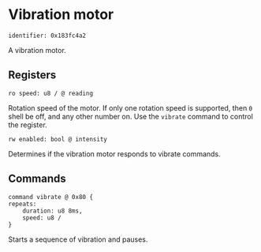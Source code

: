 # Vibration motor

    identifier: 0x183fc4a2

A vibration motor.

## Registers

    ro speed: u8 / @ reading

Rotation speed of the motor. If only one rotation speed is supported,
then `0` shell be off, and any other number on. 
Use the ``vibrate`` command to control the register.

    rw enabled: bool @ intensity

Determines if the vibration motor responds to vibrate commands.

## Commands

    command vibrate @ 0x80 {
    repeats:
        duration: u8 8ms,
        speed: u8 /
    }

Starts a sequence of vibration and pauses.
